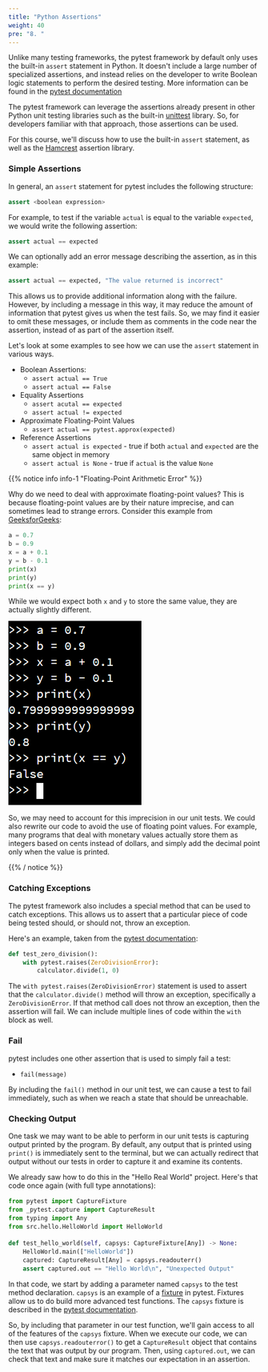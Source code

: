 ```yaml
---
title: "Python Assertions"
weight: 40
pre: "8. "
---
```

Unlike many testing frameworks, the pytest framework by default only uses the built-in `assert` statement in Python. It doesn't include a large number of specialized assertions, and instead relies on the developer to write Boolean logic statements to perform the desired testing. More information can be found in the [pytest documentation](https://docs.pytest.org/en/stable/assert.html)

The pytest framework can leverage the assertions already present in other Python unit testing libraries such as the built-in [unittest](https://docs.python.org/3/library/unittest.html) library. So, for developers familiar with that approach, those assertions can be used. 

For this course, we'll discuss how to use the built-in `assert` statement, as well as the [Hamcrest](https://pyhamcrest.readthedocs.io/en/release-1.8/) assertion library. 

### Simple Assertions

In general, an `assert` statement for pytest includes the following structure:

```python
assert <boolean expression>
```

For example, to test if the variable `actual` is equal to the variable `expected`, we would write the following assertion:

```python
assert actual == expected
```

We can optionally add an error message describing the assertion, as in this example:

```python
assert actual == expected, "The value returned is incorrect"
```

This allows us to provide additional information along with the failure. However, by including a message in this way, it may reduce the amount of information that pytest gives us when the test fails. So, we may find it easier to omit these messages, or include them as comments in the code near the assertion, instead of as part of the assertion itself. 

Let's look at some examples to see how we can use the `assert` statement in various ways.

* Boolean Assertions:
   * `assert actual == True`
   * `assert actual == False`
* Equality Assertions
   * `assert acutal == expected`
   * `assert actual != expected`
* Approximate Floating-Point Values
   * `assert actual == pytest.approx(expected)`
* Reference Assertions
   * `assert actual is expected` - true if both `actual` and `expected` are the same object in memory
   * `assert actual is None` - true if `actual` is the value `None`

{{% notice info info-1 "Floating-Point Arithmetic Error" %}}

Why do we need to deal with approximate floating-point values? This is because floating-point values are by their nature imprecise, and can sometimes lead to strange errors. Consider this example from [GeeksforGeeks](https://www.geeksforgeeks.org/rounding-off-errors-java/):

```python
a = 0.7
b = 0.9
x = a + 0.1
y = b - 0.1
print(x)
print(y)
print(x == y)
```

While we would expect both `x` and `y` to store the same value, they are actually slightly different.

![Python Floating Point Error](/images/4/pythonerror.png)

So, we may need to account for this imprecision in our unit tests. We could also rewrite our code to avoid the use of floating point values. For example, many programs that deal with monetary values actually store them as integers based on cents instead of dollars, and simply add the decimal point only when the value is printed. 

{{% / notice %}}


### Catching Exceptions

The pytest framework also includes a special method that can be used to catch exceptions. This allows us to assert that a particular piece of code being tested should, or should not, throw an exception.

Here's an example, taken from the [pytest documentation](https://docs.pytest.org/en/stable/assert.html):

```python
def test_zero_division():
    with pytest.raises(ZeroDivisionError):
        calculator.divide(1, 0)
```

The `with pytest.raises(ZeroDivisionError)` statement is used to assert that the `calculator.divide()` method will throw an exception, specifically a `ZeroDivisionError`. If that method call does not throw an exception, then the assertion will fail. We can include multiple lines of code within the `with` block as well. 

### Fail

pytest includes one other assertion that is used to simply fail a test:

* `fail(message)`

By including the `fail()` method in our unit test, we can cause a test to fail immediately, such as when we reach a state that should be unreachable. 

### Checking Output

One task we may want to be able to perform in our unit tests is capturing output printed by the program. By default, any output that is printed using `print()` is immediately sent to the terminal, but we can actually redirect that output without our tests in order to capture it and examine its contents. 

We already saw how to do this in the "Hello Real World" project. Here's that code once again (with full type annotations):

```python
from pytest import CaptureFixture
from _pytest.capture import CaptureResult
from typing import Any
from src.hello.HelloWorld import HelloWorld

def test_hello_world(self, capsys: CaptureFixture[Any]) -> None:
    HelloWorld.main(["HelloWorld"])
    captured: CaptureResult[Any] = capsys.readouterr()
    assert captured.out == "Hello World\n", "Unexpected Output"
```

In that code, we start by adding a parameter named `capsys` to the test method declaration. `capsys` is an example of a [fixture](https://docs.pytest.org/en/stable/fixture.html) in pytest. Fixtures allow us to do build more advanced test functions. The `capsys` fixture is described in the [pytest documentation](https://docs.pytest.org/en/stable/capture.html). 

So, by including that parameter in our test function, we'll gain access to all of the features of the `capsys` fixture. When we execute our code, we can then use `capsys.readouterror()` to get a `CaptureResult` object that contains the text that was output by our program. Then, using `captured.out`, we can check that text and make sure it matches our expectation in an assertion.  
